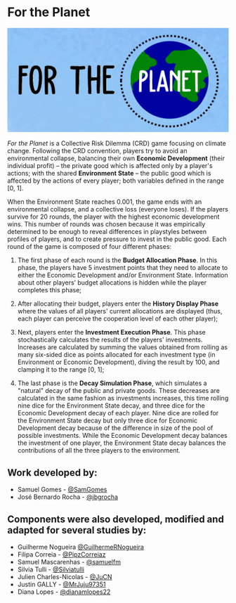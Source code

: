 # For the Planet

![For the Planet](Assets/Resources/Textures/logo.png)

_For the Planet_ is a Collective Risk Dilemma (CRD) game focusing on climate change. 
Following the CRD convention, players try to avoid an environmental collapse, balancing their own **Economic Development** (their individual profit) – the private good which is affected only by a player's actions; with the shared **Environment State** – the public good which is affected by the actions of every player; both variables defined in the range [0, 1]. 

When the Environment State reaches 0.001, the game ends with an environmental collapse, and a collective loss (everyone loses). If the players survive for 20 rounds, the player with the highest economic development wins. This number of rounds was chosen because it was empirically determined to be enough to reveal differences in playstyles between profiles of players, and to create pressure to invest in the public good. Each round of the game is composed of four different phases:

1. The first phase of each round is the **Budget Allocation Phase**. In this phase, the players have 5 investment points that they need to allocate to either the Economic Development and/or Environment State. Information about other players’ budget allocations is hidden while the player completes this phase; 

2. After allocating their budget, players enter the **History Display Phase** where the values of all players' current allocations are displayed (thus, each player can perceive the cooperation level of each other player);

3. Next, players enter the **Investment Execution Phase**. This phase stochastically calculates the results of the players' investments. Increases are calculated by summing the values obtained from rolling as many six-sided dice as points allocated for each investment type (in Environment or Economic Development), diving the result by 100, and clamping it to the range [0, 1];

4. The last phase is the **Decay Simulation Phase**, which simulates a "natural" decay of the public and private goods. These decreases are calculated in the same fashion as investments increases, this time rolling nine dice for the Environment State decay, and three dice for the Economic Development decay of each player. Nine dice are rolled for the Environment State decay but only three dice for Economic Development decay because of the difference in size of the pool of possible investments. While the Economic Development decay balances the investment of one player, the Environment State decay balances the contributions of all the three players to the environment.

## Work developed by:
- Samuel Gomes - [@SamGomes](https://github.com/SamGomes)
- José Bernardo Rocha - [@jbgrocha](https://github.com/jbgrocha)


## Components were also developed, modified and adapted for several studies by:
- Guilherme Nogueira [@GuilhermeRNogueira](https://github.com/GuilhermeRNogueira)
- Filipa Correia - [@PipzCorreiaz](https://github.com/PipzCorreiaz)
- Samuel Mascarenhas - [@samuelfm](https://github.com/samuelfm)
- Silvia Tulli - [@Silviatulli](https://github.com/Silviatulli)
- Julien Charles-Nicolas - [@JuCN](https://github.com/JuCN)
- Justin GALLY - [@MrJuju97351](https://github.com/MrJuju97351)
- Diana Lopes - [@dianamlopes22](https://github.com/dianamlopes22)

